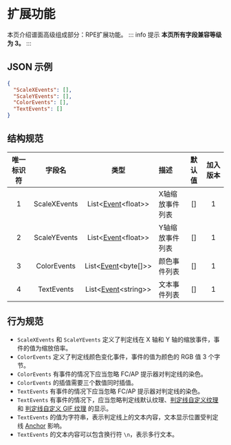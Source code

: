 ﻿# 扩展功能

本页介绍谱面高级组成部分：RPE扩展功能。
::: info 提示
**本页所有字段兼容等级为 3。**
:::

## JSON 示例

```json
{
  "ScaleXEvents": [],
  "ScaleYEvents": [],
  "ColorEvents": [],
  "TextEvents": []
}
```

## 结构规范
| 唯一标识符 |     字段名      |                        类型                         | 描述       | 默认值 | 加入版本 |
|:-----:|:------------:|:-------------------------------------------------:|:---------|:---:|:----:|
|   1   | ScaleXEvents | List\<[Event](/chart_format/event.md)\<float\>\>  | X轴缩放事件列表 | []  |  1   |
|   2   | ScaleYEvents | List\<[Event](/chart_format/event.md)\<float\>\>  | Y轴缩放事件列表 | []  |  1   |
|   3   | ColorEvents  | List\<[Event](/chart_format/event.md)\<byte[]\>\> | 颜色事件列表   | []  |  1   |
|   4   |  TextEvents  | List\<[Event](/chart_format/event.md)\<string\>\> | 文本事件列表   | []  |  1   |

## 行为规范

- `ScaleXEvents` 和 `ScaleYEvents` 定义了判定线在 X 轴和 Y 轴的缩放事件，事件的值为缩放倍率。
- `ColorEvents` 定义了判定线颜色变化事件，事件的值为颜色的 RGB 值 3 个字节。
- `ColorEvents` 有事件的情况下应当忽略 FC/AP 提示器对判定线的染色。
- `ColorEvents` 的插值需要三个数值同时插值。
- `TextEvents` 有事件的情况下应当忽略 FC/AP 提示器对判定线的染色。
- `TextEvents` 有事件的情况下，应当忽略判定线默认纹理、[判定线自定义纹理](/chart_format/judge_line.md#texturedata) 和 [判定线自定义 GIF 纹理](/chart_format/judge_line.md#isgiftexture) 的显示。
- `TextEvents` 的值为字符串，表示判定线上的文本内容，文本显示位置受判定线 [Anchor](/chart_format/judge_line.md#anchor) 影响。
- `TextEvents` 的文本内容可以包含换行符 `\n`，表示多行文本。